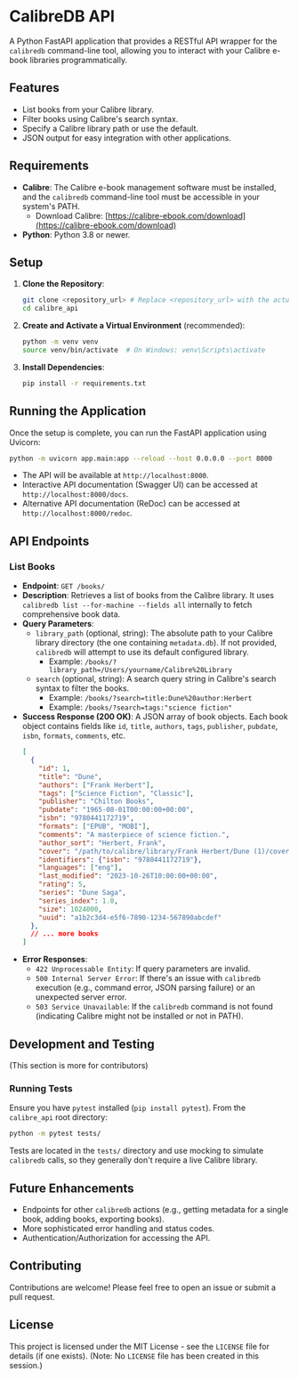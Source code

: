 # CalibreDB API

A Python FastAPI application that provides a RESTful API wrapper for the `calibredb` command-line tool, allowing you to interact with your Calibre e-book libraries programmatically.

## Features

*   List books from your Calibre library.
*   Filter books using Calibre's search syntax.
*   Specify a Calibre library path or use the default.
*   JSON output for easy integration with other applications.

## Requirements

*   **Calibre**: The Calibre e-book management software must be installed, and the `calibredb` command-line tool must be accessible in your system's PATH.
    *   Download Calibre: [https://calibre-ebook.com/download](https://calibre-ebook.com/download)
*   **Python**: Python 3.8 or newer.

## Setup

1.  **Clone the Repository**:
    ```bash
    git clone <repository_url> # Replace <repository_url> with the actual URL
    cd calibre_api
    ```

2.  **Create and Activate a Virtual Environment** (recommended):
    ```bash
    python -m venv venv
    source venv/bin/activate  # On Windows: venv\Scripts\activate
    ```

3.  **Install Dependencies**:
    ```bash
    pip install -r requirements.txt
    ```

## Running the Application

Once the setup is complete, you can run the FastAPI application using Uvicorn:

```bash
python -m uvicorn app.main:app --reload --host 0.0.0.0 --port 8000
```

*   The API will be available at `http://localhost:8000`.
*   Interactive API documentation (Swagger UI) can be accessed at `http://localhost:8000/docs`.
*   Alternative API documentation (ReDoc) can be accessed at `http://localhost:8000/redoc`.

## API Endpoints

### List Books

*   **Endpoint**: `GET /books/`
*   **Description**: Retrieves a list of books from the Calibre library. It uses `calibredb list --for-machine --fields all` internally to fetch comprehensive book data.
*   **Query Parameters**:
    *   `library_path` (optional, string): The absolute path to your Calibre library directory (the one containing `metadata.db`). If not provided, `calibredb` will attempt to use its default configured library.
        *   Example: `/books/?library_path=/Users/yourname/Calibre%20Library`
    *   `search` (optional, string): A search query string in Calibre's search syntax to filter the books.
        *   Example: `/books/?search=title:Dune%20author:Herbert`
        *   Example: `/books/?search=tags:"science fiction"`
*   **Success Response (200 OK)**:
    A JSON array of book objects. Each book object contains fields like `id`, `title`, `authors`, `tags`, `publisher`, `pubdate`, `isbn`, `formats`, `comments`, etc.
    ```json
    [
      {
        "id": 1,
        "title": "Dune",
        "authors": ["Frank Herbert"],
        "tags": ["Science Fiction", "Classic"],
        "publisher": "Chilton Books",
        "pubdate": "1965-08-01T00:00:00+00:00",
        "isbn": "9780441172719",
        "formats": ["EPUB", "MOBI"],
        "comments": "A masterpiece of science fiction.",
        "author_sort": "Herbert, Frank",
        "cover": "/path/to/calibre/library/Frank Herbert/Dune (1)/cover.jpg",
        "identifiers": {"isbn": "9780441172719"},
        "languages": ["eng"],
        "last_modified": "2023-10-26T10:00:00+00:00",
        "rating": 5,
        "series": "Dune Saga",
        "series_index": 1.0,
        "size": 1024000,
        "uuid": "a1b2c3d4-e5f6-7890-1234-567890abcdef"
      },
      // ... more books
    ]
    ```
*   **Error Responses**:
    *   `422 Unprocessable Entity`: If query parameters are invalid.
    *   `500 Internal Server Error`: If there's an issue with `calibredb` execution (e.g., command error, JSON parsing failure) or an unexpected server error.
    *   `503 Service Unavailable`: If the `calibredb` command is not found (indicating Calibre might not be installed or not in PATH).

## Development and Testing

(This section is more for contributors)

### Running Tests

Ensure you have `pytest` installed (`pip install pytest`). From the `calibre_api` root directory:

```bash
python -m pytest tests/
```

Tests are located in the `tests/` directory and use mocking to simulate `calibredb` calls, so they generally don't require a live Calibre library.

## Future Enhancements

*   Endpoints for other `calibredb` actions (e.g., getting metadata for a single book, adding books, exporting books).
*   More sophisticated error handling and status codes.
*   Authentication/Authorization for accessing the API.

## Contributing

Contributions are welcome! Please feel free to open an issue or submit a pull request.

## License

This project is licensed under the MIT License - see the `LICENSE` file for details (if one exists).
(Note: No `LICENSE` file has been created in this session.)

